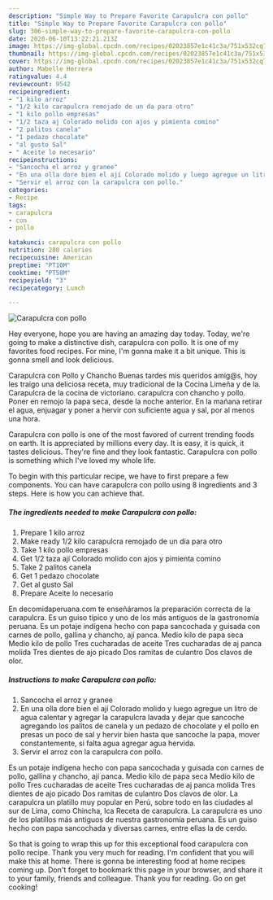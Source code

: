 ```yaml
---
description: "Simple Way to Prepare Favorite Carapulcra con pollo"
title: "Simple Way to Prepare Favorite Carapulcra con pollo"
slug: 306-simple-way-to-prepare-favorite-carapulcra-con-pollo
date: 2020-06-10T13:22:21.213Z
image: https://img-global.cpcdn.com/recipes/02023857e1c41c3a/751x532cq70/carapulcra-con-pollo-foto-principal.jpg
thumbnail: https://img-global.cpcdn.com/recipes/02023857e1c41c3a/751x532cq70/carapulcra-con-pollo-foto-principal.jpg
cover: https://img-global.cpcdn.com/recipes/02023857e1c41c3a/751x532cq70/carapulcra-con-pollo-foto-principal.jpg
author: Mabelle Herrera
ratingvalue: 4.4
reviewcount: 9542
recipeingredient:
- "1 kilo arroz"
- "1/2 kilo carapulcra remojado de un da para otro"
- "1 kilo pollo empresas"
- "1/2 taza aj Colorado molido con ajos y pimienta comino"
- "2 palitos canela"
- "1 pedazo chocolate"
- "al gusto Sal"
- " Aceite lo necesario"
recipeinstructions:
- "Sancocha el arroz y granee"
- "En una olla dore bien el ají Colorado molido y luego agregue un litro de agua calentar y agregar la carapulcra lavada y dejar que sancoche agregando los palitos de canela y un pedazo de chocolate y el pollo en presas un poco de sal y hervir bien hasta que sancoche la papa, mover constantemente, si falta agua agregar agua hervida."
- "Servir el arroz con la carapulcra con pollo."
categories:
- Recipe
tags:
- carapulcra
- con
- pollo

katakunci: carapulcra con pollo 
nutrition: 280 calories
recipecuisine: American
preptime: "PT10M"
cooktime: "PT58M"
recipeyield: "3"
recipecategory: Lunch

---
```



![Carapulcra con pollo](https://img-global.cpcdn.com/recipes/02023857e1c41c3a/751x532cq70/carapulcra-con-pollo-foto-principal.jpg)

Hey everyone, hope you are having an amazing day today. Today, we're going to make a distinctive dish, carapulcra con pollo. It is one of my favorites food recipes. For mine, I'm gonna make it a bit unique. This is gonna smell and look delicious.

Carapulcra con Pollo y Chancho Buenas tardes mis queridos amig@s, hoy les traigo una deliciosa receta, muy tradicional de la Cocina Limeña y de la. Carapulcra de la cocina de victoriano. carapulcra con chancho y pollo. Poner en remojo la papa seca, desde la noche anterior. En la mañana retirar el agua, enjuagar y poner a hervir con suficiente agua y sal, por al menos una hora.

Carapulcra con pollo is one of the most favored of current trending foods on earth. It is appreciated by millions every day. It is easy, it is quick, it tastes delicious. They're fine and they look fantastic. Carapulcra con pollo is something which I've loved my whole life.


To begin with this particular recipe, we have to first prepare a few components. You can have carapulcra con pollo using 8 ingredients and 3 steps. Here is how you can achieve that.

<!--inarticleads1-->

##### The ingredients needed to make Carapulcra con pollo:

1. Prepare 1 kilo arroz
1. Make ready 1/2 kilo carapulcra remojado de un día para otro
1. Take 1 kilo pollo empresas
1. Get 1/2 taza ají Colorado molido con ajos y pimienta comino
1. Take 2 palitos canela
1. Get 1 pedazo chocolate
1. Get al gusto Sal
1. Prepare  Aceite lo necesario


En decomidaperuana.com te enseñáramos la preparación correcta de la carapulcra. Es un guiso típico y uno de los más antiguos de la gastronomía peruana. Es un potaje indígena hecho con papa sancochada y guisada con carnes de pollo, gallina y chancho, ají panca. Medio kilo de papa seca Medio kilo de pollo Tres cucharadas de aceite Tres cucharadas de aj panca molida Tres dientes de ajo picado Dos ramitas de culantro Dos clavos de olor. 

<!--inarticleads2-->

##### Instructions to make Carapulcra con pollo:

1. Sancocha el arroz y granee
1. En una olla dore bien el ají Colorado molido y luego agregue un litro de agua calentar y agregar la carapulcra lavada y dejar que sancoche agregando los palitos de canela y un pedazo de chocolate y el pollo en presas un poco de sal y hervir bien hasta que sancoche la papa, mover constantemente, si falta agua agregar agua hervida.
1. Servir el arroz con la carapulcra con pollo.


Es un potaje indígena hecho con papa sancochada y guisada con carnes de pollo, gallina y chancho, ají panca. Medio kilo de papa seca Medio kilo de pollo Tres cucharadas de aceite Tres cucharadas de aj panca molida Tres dientes de ajo picado Dos ramitas de culantro Dos clavos de olor. La carapulcra un platillo muy popular en Perú, sobre todo en las ciudades al sur de Lima, como Chincha, Ica Receta de carapulcra. La carapulcra es uno de los platillos más antiguos de nuestra gastronomía peruana. Es un guiso hecho con papa sancochada y diversas carnes, entre ellas la de cerdo. 

So that is going to wrap this up for this exceptional food carapulcra con pollo recipe. Thank you very much for reading. I'm confident that you will make this at home. There is gonna be interesting food at home recipes coming up. Don't forget to bookmark this page in your browser, and share it to your family, friends and colleague. Thank you for reading. Go on get cooking!
